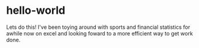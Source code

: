 # hello-world
Lets do this!
I've been toying around with sports and financial statistics for awhile now on excel and looking foward to a more efficient way to get work done.
